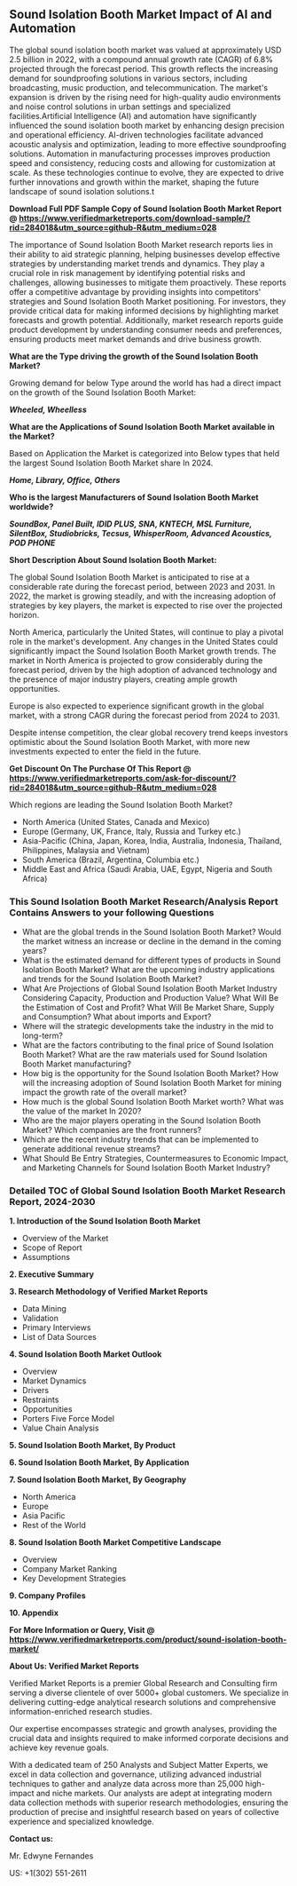 <h2>Sound Isolation Booth Market Impact of AI and Automation</h2>The global sound isolation booth market was valued at approximately USD 2.5 billion in 2022, with a compound annual growth rate (CAGR) of 6.8% projected through the forecast period. This growth reflects the increasing demand for soundproofing solutions in various sectors, including broadcasting, music production, and telecommunication. The market's expansion is driven by the rising need for high-quality audio environments and noise control solutions in urban settings and specialized facilities.Artificial Intelligence (AI) and automation have significantly influenced the sound isolation booth market by enhancing design precision and operational efficiency. AI-driven technologies facilitate advanced acoustic analysis and optimization, leading to more effective soundproofing solutions. Automation in manufacturing processes improves production speed and consistency, reducing costs and allowing for customization at scale. As these technologies continue to evolve, they are expected to drive further innovations and growth within the market, shaping the future landscape of sound isolation solutions.t</p><p id="" class=""><strong>Download Full PDF Sample Copy of Sound Isolation Booth Market Report @ <a href="https://www.verifiedmarketreports.com/download-sample/?rid=284018&utm_source=github-R&utm_medium=028" target="_blank">https://www.verifiedmarketreports.com/download-sample/?rid=284018&utm_source=github-R&utm_medium=028</a></strong></p><p>The importance of&nbsp;Sound Isolation Booth Market research reports lies in their ability to aid strategic planning, helping businesses develop effective strategies by understanding market trends and dynamics. They play a crucial role in risk management by identifying potential risks and challenges, allowing businesses to mitigate them proactively. These reports offer a competitive advantage by providing insights into competitors' strategies and Sound Isolation Booth Market positioning. For investors, they provide critical data for making informed decisions by highlighting market forecasts and growth potential. Additionally, market research reports guide product development by understanding consumer needs and preferences, ensuring products meet market demands and drive business growth.</p><p><strong>What are the&nbsp;Type driving the growth of the Sound Isolation Booth Market?</strong></p><p id="" class="">Growing demand for below Type around the world has had a direct impact on the growth of the Sound Isolation Booth Market:</p><em><strong>Wheeled, Wheelless</strong></em></p><strong>What are the&nbsp;Applications&nbsp;of Sound Isolation Booth Market available in the Market?</strong></p><p id="" class="">Based on Application the Market is categorized into Below types that held the largest Sound Isolation Booth Market share In 2024.</p><em><strong>Home, Library, Office, Others</strong></em></p><strong>Who is the largest Manufacturers of Sound Isolation Booth Market worldwide?</strong></p><p><em><strong>SoundBox, Panel Built, IDID PLUS, SNA, KNTECH, MSL Furniture, SilentBox, Studiobricks, Tecsus, WhisperRoom, Advanced Acoustics, POD PHONE</strong></em></p><p id="" class=""><strong>Short Description About Sound Isolation Booth Market:</strong></p><p>The global Sound Isolation Booth Market is anticipated to rise at a considerable rate during the forecast period, between 2023 and 2031. In 2022, the market is growing steadily, and with the increasing adoption of strategies by key players, the market is expected to rise over the projected horizon.</p><p>North America, particularly the United States, will continue to play a pivotal role in the market's development. Any changes in the United States could significantly impact the Sound Isolation Booth Market growth trends. The market in North America is projected to grow considerably during the forecast period, driven by the high adoption of advanced technology and the presence of major industry players, creating ample growth opportunities.</p><p>Europe is also expected to experience significant growth in the global market, with a strong CAGR during the forecast period from 2024 to 2031.</p><p>Despite intense competition, the clear global recovery trend keeps investors optimistic about the Sound Isolation Booth Market, with more new investments expected to enter the field in the future.</p><p id="" class=""><strong>Get Discount On The Purchase Of This Report @ <a href="https://www.verifiedmarketreports.com/ask-for-discount/?rid=284018&utm_source=github-R&utm_medium=028" target="_blank">https://www.verifiedmarketreports.com/ask-for-discount/?rid=284018&utm_source=github-R&utm_medium=028</a></strong></p>Which regions are leading the Sound Isolation Booth Market?</p><ul><li>North America (United States, Canada and Mexico)</li><li>Europe (Germany, UK, France, Italy, Russia and Turkey etc.)</li><li>Asia-Pacific (China, Japan, Korea, India, Australia, Indonesia, Thailand, Philippines, Malaysia and Vietnam)</li><li>South America (Brazil, Argentina, Columbia etc.)</li><li>Middle East and Africa (Saudi Arabia, UAE, Egypt, Nigeria and South Africa)</li></ul><h3 id="" class="">This Sound Isolation Booth Market Research/Analysis Report Contains Answers to your following Questions</h3><ul><li>What are the global trends in the Sound Isolation Booth Market? Would the market witness an increase or decline in the demand in the coming years?</li><li>What is the estimated demand for different types of products in Sound Isolation Booth Market? What are the upcoming industry applications and trends for the Sound Isolation Booth Market?</li><li>What Are Projections of Global Sound Isolation Booth Market Industry Considering Capacity, Production and Production Value? What Will Be the Estimation of Cost and Profit? What Will Be Market Share, Supply and Consumption? What about imports and Export?</li><li>Where will the strategic developments take the industry in the mid to long-term?</li><li>What are the factors contributing to the final price of Sound Isolation Booth Market? What are the raw materials used for Sound Isolation Booth Market manufacturing?</li><li>How big is the opportunity for the Sound Isolation Booth Market? How will the increasing adoption of Sound Isolation Booth Market for mining impact the growth rate of the overall market?</li><li>How much is the global Sound Isolation Booth Market worth? What was the value of the market In 2020?</li><li>Who are the major players operating in the Sound Isolation Booth Market? Which companies are the front runners?</li><li>Which are the recent industry trends that can be implemented to generate additional revenue streams?</li><li>What Should Be Entry Strategies, Countermeasures to Economic Impact, and Marketing Channels for Sound Isolation Booth Market Industry?</li></ul><h3 id="" class="">Detailed TOC of Global Sound Isolation Booth Market Research Report, 2024-2030</h3><p id="" class=""><strong>1. Introduction of the Sound Isolation Booth Market</strong></p><ul><li>Overview of the Market</li><li>Scope of Report</li><li>Assumptions</li></ul><p id="" class=""><strong>2. Executive Summary</strong></p><p id="" class=""><strong>3. Research Methodology of Verified Market Reports</strong></p><ul><li>Data Mining</li><li>Validation</li><li>Primary Interviews</li><li>List of Data Sources</li></ul><p id="" class=""><strong>4. Sound Isolation Booth Market Outlook</strong></p><ul><li>Overview</li><li>Market Dynamics</li><li>Drivers</li><li>Restraints</li><li>Opportunities</li><li>Porters Five Force Model</li><li>Value Chain Analysis</li></ul><p id="" class=""><strong>5. Sound Isolation Booth Market, By Product</strong></p><p id="" class=""><strong>6. Sound Isolation Booth Market, By Application</strong></p><p id="" class=""><strong>7. Sound Isolation Booth Market, By Geography</strong></p><ul><li>North America</li><li>Europe</li><li>Asia Pacific</li><li>Rest of the World</li></ul><p id="" class=""><strong>8. Sound Isolation Booth Market Competitive Landscape</strong></p><ul><li>Overview</li><li>Company Market Ranking</li><li>Key Development Strategies</li></ul><p id="" class=""><strong>9. Company Profiles</strong></p><p id="" class=""><strong>10. Appendix</strong></p><p id="" class=""><strong>For More Information or Query, Visit @ <a href="https://www.verifiedmarketreports.com/product/sound-isolation-booth-market/" target="_blank">https://www.verifiedmarketreports.com/product/sound-isolation-booth-market/</a></strong></p><p id="" class=""><strong>About Us: Verified Market Reports</strong></p><p id="" class="">Verified Market Reports is a premier Global Research and Consulting firm serving a diverse clientele of over 5000+ global customers. We specialize in delivering cutting-edge analytical research solutions and comprehensive information-enriched research studies.</p><p id="" class="">Our expertise encompasses strategic and growth analyses, providing the crucial data and insights required to make informed corporate decisions and achieve key revenue goals.</p><p id="" class="">With a dedicated team of 250 Analysts and Subject Matter Experts, we excel in data collection and governance, utilizing advanced industrial techniques to gather and analyze data across more than 25,000 high-impact and niche markets. Our analysts are adept at integrating modern data collection methods with superior research methodologies, ensuring the production of precise and insightful research based on years of collective experience and specialized knowledge.</p><p id="" class=""><strong>Contact us:</strong></p><p id="" class="">Mr. Edwyne Fernandes</p><p id="" class="">US: +1(302) 551-2611</p>